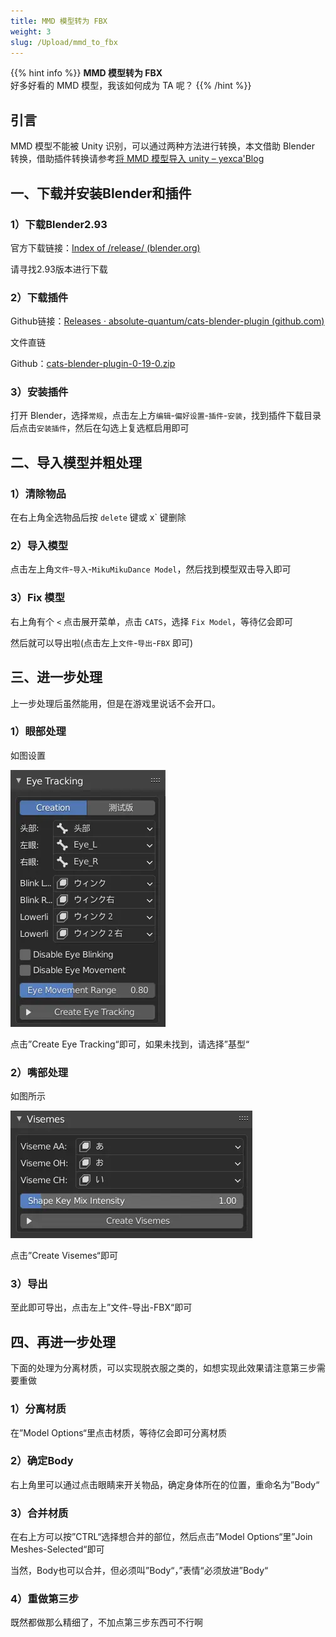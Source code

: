 ```yaml
---
title: MMD 模型转为 FBX
weight: 3
slug: /Upload/mmd_to_fbx
---
```


{{% hint info %}}
**MMD 模型转为 FBX**  
好多好看的 MMD 模型，我该如何成为 TA 呢？
{{% /hint %}}

## 引言

MMD 模型不能被 Unity 识别，可以通过两种方法进行转换，本文借助 Blender 转换，借助插件转换请参考[将 MMD 模型导入 unity – yexca'Blog](https://blog.yexca.net/archives/28/)

## 一、下载并安装Blender和插件

### 1）下载Blender2.93

官方下载链接：[Index of /release/ (blender.org)](https://download.blender.org/release/)

请寻找2.93版本进行下载

### 2）下载插件

Github链接：[Releases · absolute-quantum/cats-blender-plugin (github.com)](https://github.com/absolute-quantum/cats-blender-plugin/releases)

文件直链  

Github：[cats-blender-plugin-0-19-0.zip](https://github.com/absolute-quantum/cats-blender-plugin/releases/download/0.19.0/cats-blender-plugin-0-19-0.zip)  

### 3）安装插件

打开 Blender，选择`常规`，点击左上方`编辑`-`偏好设置`-`插件`-`安装`，找到插件下载目录后点击`安装插件`，然后在勾选上复选框启用即可

## 二、导入模型并粗处理

### 1）清除物品

在右上角全选物品后按 `delete` 键或 x` 键删除

### 2）导入模型

点击左上角`文件`-`导入`-`MikuMikuDance Model`，然后找到模型双击导入即可

### 3）Fix 模型

右上角有个 `<` 点击展开菜单，点击 `CATS`，选择 `Fix Model`，等待亿会即可

然后就可以导出啦(点击左上`文件`-`导出`-`FBX` 即可)

## 三、进一步处理

上一步处理后虽然能用，但是在游戏里说话不会开口。

### 1）眼部处理

如图设置

![img](https://github.com/yexca/picx-images-hosting/raw/master/2022-VRChat/04-MMD2FBX/%E7%9C%BC%E9%83%A8%E8%BF%BD%E8%B8%AA.6a4bwsz8fyg0.webp)

点击”Create Eye Tracking“即可，如果未找到，请选择”基型“

### 2）嘴部处理

如图所示

![img](https://github.com/yexca/picx-images-hosting/raw/master/2022-VRChat/04-MMD2FBX/%E5%98%B4%E9%83%A8%E5%8F%A3%E5%9E%8B.288ghboc1vvo.webp)

点击”Create Visemes“即可

### 3）导出

至此即可导出，点击左上”文件-导出-FBX“即可

## 四、再进一步处理

下面的处理为分离材质，可以实现脱衣服之类的，如想实现此效果请注意第三步需要重做

### 1）分离材质

在”Model Options“里点击材质，等待亿会即可分离材质

### 2）确定Body

右上角里可以通过点击眼睛来开关物品，确定身体所在的位置，重命名为”Body“

### 3）合并材质

在右上方可以按”CTRL“选择想合并的部位，然后点击”Model Options“里”Join Meshes-Selected“即可

当然，Body也可以合并，但必须叫”Body“，”表情“必须放进”Body“

### 4）重做第三步

既然都做那么精细了，不加点第三步东西可不行啊
